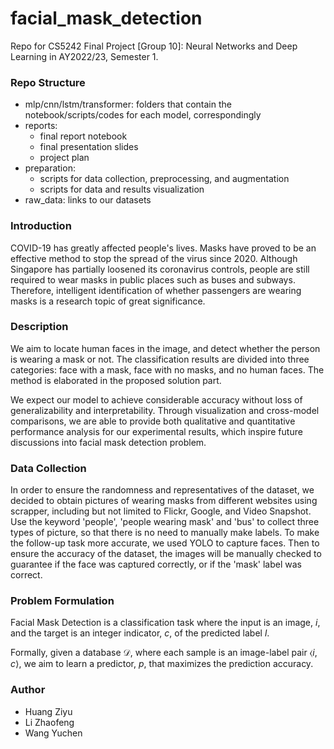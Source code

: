 # facial_mask_detection

Repo for CS5242 Final Project [Group 10]: Neural Networks and Deep Learning in AY2022/23, Semester 1.

### Repo Structure
- mlp/cnn/lstm/transformer: folders that contain the notebook/scripts/codes for each model, correspondingly
- reports: 
  - final report notebook
  - final presentation slides
  - project plan
- preparation: 
  - scripts for data collection, preprocessing, and augmentation
  - scripts for data and results visualization
- raw_data: links to our datasets

### Introduction
COVID-19 has greatly affected people's lives. Masks have proved to be an effective method to stop the spread of the virus since 2020. Although Singapore has partially loosened its coronavirus controls, people are still required to wear masks in public places such as buses and subways. Therefore, intelligent identification of whether passengers are wearing masks is a research topic of great significance. 

### Description
We aim to locate human faces in the image, and detect whether the person is wearing a mask or not. The classification results are divided into three categories: face with a mask, face with no masks, and no human faces. The method is elaborated in the proposed solution part.

We expect our model to achieve considerable accuracy without loss of generalizability and interpretability. Through visualization and cross-model comparisons, we are able to provide both qualitative and quantitative performance analysis for our experimental results, which inspire future discussions into facial mask detection problem.

### Data Collection
In order to ensure the randomness and representatives of the dataset, we decided to obtain pictures of wearing masks from different websites using scrapper, including but not limited to Flickr, Google, and Video Snapshot. Use the keyword 'people', 'people wearing mask' and 'bus' to collect three types of picture, so that there is no need to manually make labels. To make the follow-up task more accurate, we used YOLO to capture faces. Then to ensure the accuracy of the dataset, the images will be manually checked to guarantee if the face was captured correctly, or if the 'mask' label was correct.

### Problem Formulation
Facial Mask Detection is a classification task where the input is an image, $i$, and the target is an integer indicator, $c$, of the predicted label $l$.

Formally, given a database $\mathcal{D}$, where each sample is an image-label pair $\langle i, c \rangle$, we aim to learn a predictor, $p$, that maximizes the prediction accuracy.

### Author
- Huang Ziyu
- Li Zhaofeng
- Wang Yuchen
